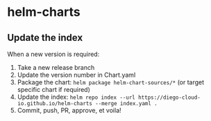 # helm-charts


## Update the index

When a new version is required:

 1. Take a new release branch
 1. Update the version number in Chart.yaml
 1. Package the chart: `helm package helm-chart-sources/*` (or target specific chart if required)
 1. Update the index: `helm repo index --url https://diego-cloud-io.github.io/helm-charts --merge index.yaml .`
 1. Commit, push, PR, approve, et voila!